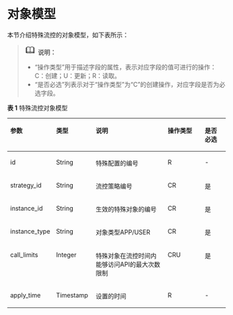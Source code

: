 # 对象模型<a name="ZH-CN_TOPIC_0000001081976123"></a>

本节介绍特殊流控的对象模型，如下表所示：

>![](public_sys-resources/icon-note.gif) **说明：** 
>-   “操作类型”用于描述字段的属性，表示对应字段的值可进行的操作：
>    C：创建；U：更新；R：读取。
>-   “是否必选”列表示对于“操作类型”为“C”的创建操作，对应字段是否为必选字段。

**表 1**  特殊流控对象模型

<a name="zh-cn_topic_0118922269_table20320369"></a>
<table><thead align="left"><tr id="zh-cn_topic_0118922269_row1070821"><th class="cellrowborder" valign="top" width="20.202020202020204%" id="mcps1.2.6.1.1"><p id="zh-cn_topic_0118922269_p19627639"><a name="zh-cn_topic_0118922269_p19627639"></a><a name="zh-cn_topic_0118922269_p19627639"></a>参数</p>
</th>
<th class="cellrowborder" valign="top" width="18.18181818181818%" id="mcps1.2.6.1.2"><p id="zh-cn_topic_0118922269_p46334942"><a name="zh-cn_topic_0118922269_p46334942"></a><a name="zh-cn_topic_0118922269_p46334942"></a>类型</p>
</th>
<th class="cellrowborder" valign="top" width="33.33333333333333%" id="mcps1.2.6.1.3"><p id="zh-cn_topic_0118922269_p62142850"><a name="zh-cn_topic_0118922269_p62142850"></a><a name="zh-cn_topic_0118922269_p62142850"></a>说明</p>
</th>
<th class="cellrowborder" valign="top" width="17.17171717171717%" id="mcps1.2.6.1.4"><p id="zh-cn_topic_0118922269_p406090"><a name="zh-cn_topic_0118922269_p406090"></a><a name="zh-cn_topic_0118922269_p406090"></a>操作类型</p>
</th>
<th class="cellrowborder" valign="top" width="11.111111111111112%" id="mcps1.2.6.1.5"><p id="zh-cn_topic_0118922269_p32893343"><a name="zh-cn_topic_0118922269_p32893343"></a><a name="zh-cn_topic_0118922269_p32893343"></a>是否必选</p>
</th>
</tr>
</thead>
<tbody><tr id="zh-cn_topic_0118922269_row47115112"><td class="cellrowborder" valign="top" width="20.202020202020204%" headers="mcps1.2.6.1.1 "><p id="zh-cn_topic_0118922269_p58227726"><a name="zh-cn_topic_0118922269_p58227726"></a><a name="zh-cn_topic_0118922269_p58227726"></a>id</p>
</td>
<td class="cellrowborder" valign="top" width="18.18181818181818%" headers="mcps1.2.6.1.2 "><p id="zh-cn_topic_0118922269_p18825336"><a name="zh-cn_topic_0118922269_p18825336"></a><a name="zh-cn_topic_0118922269_p18825336"></a>String</p>
</td>
<td class="cellrowborder" valign="top" width="33.33333333333333%" headers="mcps1.2.6.1.3 "><p id="zh-cn_topic_0118922269_p48457230"><a name="zh-cn_topic_0118922269_p48457230"></a><a name="zh-cn_topic_0118922269_p48457230"></a>特殊配置的编号</p>
</td>
<td class="cellrowborder" valign="top" width="17.17171717171717%" headers="mcps1.2.6.1.4 "><p id="zh-cn_topic_0118922269_p32721594"><a name="zh-cn_topic_0118922269_p32721594"></a><a name="zh-cn_topic_0118922269_p32721594"></a>R</p>
</td>
<td class="cellrowborder" valign="top" width="11.111111111111112%" headers="mcps1.2.6.1.5 "><p id="zh-cn_topic_0118922269_p33203425"><a name="zh-cn_topic_0118922269_p33203425"></a><a name="zh-cn_topic_0118922269_p33203425"></a>-</p>
</td>
</tr>
<tr id="zh-cn_topic_0118922269_row30395375"><td class="cellrowborder" valign="top" width="20.202020202020204%" headers="mcps1.2.6.1.1 "><p id="zh-cn_topic_0118922269_p46106333"><a name="zh-cn_topic_0118922269_p46106333"></a><a name="zh-cn_topic_0118922269_p46106333"></a>strategy_id</p>
</td>
<td class="cellrowborder" valign="top" width="18.18181818181818%" headers="mcps1.2.6.1.2 "><p id="zh-cn_topic_0118922269_p43625467"><a name="zh-cn_topic_0118922269_p43625467"></a><a name="zh-cn_topic_0118922269_p43625467"></a>String</p>
</td>
<td class="cellrowborder" valign="top" width="33.33333333333333%" headers="mcps1.2.6.1.3 "><p id="zh-cn_topic_0118922269_p44001905"><a name="zh-cn_topic_0118922269_p44001905"></a><a name="zh-cn_topic_0118922269_p44001905"></a>流控策略编号</p>
</td>
<td class="cellrowborder" valign="top" width="17.17171717171717%" headers="mcps1.2.6.1.4 "><p id="zh-cn_topic_0118922269_p7384552"><a name="zh-cn_topic_0118922269_p7384552"></a><a name="zh-cn_topic_0118922269_p7384552"></a>CR</p>
</td>
<td class="cellrowborder" valign="top" width="11.111111111111112%" headers="mcps1.2.6.1.5 "><p id="zh-cn_topic_0118922269_p61277831"><a name="zh-cn_topic_0118922269_p61277831"></a><a name="zh-cn_topic_0118922269_p61277831"></a>是</p>
</td>
</tr>
<tr id="zh-cn_topic_0118922269_row14629574"><td class="cellrowborder" valign="top" width="20.202020202020204%" headers="mcps1.2.6.1.1 "><p id="zh-cn_topic_0118922269_p44144821"><a name="zh-cn_topic_0118922269_p44144821"></a><a name="zh-cn_topic_0118922269_p44144821"></a>instance_id</p>
</td>
<td class="cellrowborder" valign="top" width="18.18181818181818%" headers="mcps1.2.6.1.2 "><p id="zh-cn_topic_0118922269_p18960737"><a name="zh-cn_topic_0118922269_p18960737"></a><a name="zh-cn_topic_0118922269_p18960737"></a>String</p>
</td>
<td class="cellrowborder" valign="top" width="33.33333333333333%" headers="mcps1.2.6.1.3 "><p id="zh-cn_topic_0118922269_p59424689"><a name="zh-cn_topic_0118922269_p59424689"></a><a name="zh-cn_topic_0118922269_p59424689"></a>生效的特殊对象的编号</p>
</td>
<td class="cellrowborder" valign="top" width="17.17171717171717%" headers="mcps1.2.6.1.4 "><p id="zh-cn_topic_0118922269_p48670477"><a name="zh-cn_topic_0118922269_p48670477"></a><a name="zh-cn_topic_0118922269_p48670477"></a>CR</p>
</td>
<td class="cellrowborder" valign="top" width="11.111111111111112%" headers="mcps1.2.6.1.5 "><p id="zh-cn_topic_0118922269_p49994590"><a name="zh-cn_topic_0118922269_p49994590"></a><a name="zh-cn_topic_0118922269_p49994590"></a>是</p>
</td>
</tr>
<tr id="zh-cn_topic_0118922269_row47298134"><td class="cellrowborder" valign="top" width="20.202020202020204%" headers="mcps1.2.6.1.1 "><p id="zh-cn_topic_0118922269_p5943665"><a name="zh-cn_topic_0118922269_p5943665"></a><a name="zh-cn_topic_0118922269_p5943665"></a>instance_type</p>
</td>
<td class="cellrowborder" valign="top" width="18.18181818181818%" headers="mcps1.2.6.1.2 "><p id="zh-cn_topic_0118922269_p11674869"><a name="zh-cn_topic_0118922269_p11674869"></a><a name="zh-cn_topic_0118922269_p11674869"></a>String</p>
</td>
<td class="cellrowborder" valign="top" width="33.33333333333333%" headers="mcps1.2.6.1.3 "><p id="zh-cn_topic_0118922269_p6140296"><a name="zh-cn_topic_0118922269_p6140296"></a><a name="zh-cn_topic_0118922269_p6140296"></a>对象类型APP/USER</p>
</td>
<td class="cellrowborder" valign="top" width="17.17171717171717%" headers="mcps1.2.6.1.4 "><p id="zh-cn_topic_0118922269_p27602005"><a name="zh-cn_topic_0118922269_p27602005"></a><a name="zh-cn_topic_0118922269_p27602005"></a>CR</p>
</td>
<td class="cellrowborder" valign="top" width="11.111111111111112%" headers="mcps1.2.6.1.5 "><p id="zh-cn_topic_0118922269_p21169922"><a name="zh-cn_topic_0118922269_p21169922"></a><a name="zh-cn_topic_0118922269_p21169922"></a>是</p>
</td>
</tr>
<tr id="zh-cn_topic_0118922269_row56311572"><td class="cellrowborder" valign="top" width="20.202020202020204%" headers="mcps1.2.6.1.1 "><p id="zh-cn_topic_0118922269_p64943477"><a name="zh-cn_topic_0118922269_p64943477"></a><a name="zh-cn_topic_0118922269_p64943477"></a>call_limits</p>
</td>
<td class="cellrowborder" valign="top" width="18.18181818181818%" headers="mcps1.2.6.1.2 "><p id="zh-cn_topic_0118922269_p25930250"><a name="zh-cn_topic_0118922269_p25930250"></a><a name="zh-cn_topic_0118922269_p25930250"></a>Integer</p>
</td>
<td class="cellrowborder" valign="top" width="33.33333333333333%" headers="mcps1.2.6.1.3 "><p id="zh-cn_topic_0118922269_p19975483"><a name="zh-cn_topic_0118922269_p19975483"></a><a name="zh-cn_topic_0118922269_p19975483"></a>特殊对象在流控时间内能够访问API的最大次数限制</p>
</td>
<td class="cellrowborder" valign="top" width="17.17171717171717%" headers="mcps1.2.6.1.4 "><p id="zh-cn_topic_0118922269_p7401458"><a name="zh-cn_topic_0118922269_p7401458"></a><a name="zh-cn_topic_0118922269_p7401458"></a>CRU</p>
</td>
<td class="cellrowborder" valign="top" width="11.111111111111112%" headers="mcps1.2.6.1.5 "><p id="zh-cn_topic_0118922269_p62647188"><a name="zh-cn_topic_0118922269_p62647188"></a><a name="zh-cn_topic_0118922269_p62647188"></a>是</p>
</td>
</tr>
<tr id="zh-cn_topic_0118922269_row26953786"><td class="cellrowborder" valign="top" width="20.202020202020204%" headers="mcps1.2.6.1.1 "><p id="zh-cn_topic_0118922269_p35773034"><a name="zh-cn_topic_0118922269_p35773034"></a><a name="zh-cn_topic_0118922269_p35773034"></a>apply_time</p>
</td>
<td class="cellrowborder" valign="top" width="18.18181818181818%" headers="mcps1.2.6.1.2 "><p id="zh-cn_topic_0118922269_p11934651"><a name="zh-cn_topic_0118922269_p11934651"></a><a name="zh-cn_topic_0118922269_p11934651"></a>Timestamp</p>
</td>
<td class="cellrowborder" valign="top" width="33.33333333333333%" headers="mcps1.2.6.1.3 "><p id="zh-cn_topic_0118922269_p27182676"><a name="zh-cn_topic_0118922269_p27182676"></a><a name="zh-cn_topic_0118922269_p27182676"></a>设置的时间</p>
</td>
<td class="cellrowborder" valign="top" width="17.17171717171717%" headers="mcps1.2.6.1.4 "><p id="zh-cn_topic_0118922269_p54313182"><a name="zh-cn_topic_0118922269_p54313182"></a><a name="zh-cn_topic_0118922269_p54313182"></a>R</p>
</td>
<td class="cellrowborder" valign="top" width="11.111111111111112%" headers="mcps1.2.6.1.5 "><p id="zh-cn_topic_0118922269_p37291649"><a name="zh-cn_topic_0118922269_p37291649"></a><a name="zh-cn_topic_0118922269_p37291649"></a>-</p>
</td>
</tr>
</tbody>
</table>

